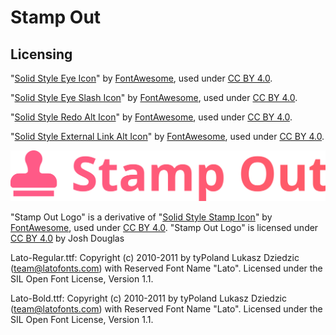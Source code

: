 # Stamp Out

## Licensing

"[Solid Style Eye Icon](https://fontawesome.com/icons/eye?style=solid)" by [FontAwesome](https://fontawesome.com/), used under [CC BY 4.0](https://creativecommons.org/licenses/by/4.0/).

"[Solid Style Eye Slash Icon](https://fontawesome.com/icons/eye-slash?style=solid)" by [FontAwesome](https://fontawesome.com/), used under [CC BY 4.0](https://creativecommons.org/licenses/by/4.0/).

"[Solid Style Redo Alt Icon](https://fontawesome.com/icons/redo-alt?style=solid)" by [FontAwesome](https://fontawesome.com/), used under [CC BY 4.0](https://creativecommons.org/licenses/by/4.0/).

"[Solid Style External Link Alt Icon](https://fontawesome.com/icons/external-link-alt?style=solid)" by [FontAwesome](https://fontawesome.com/), used under [CC BY 4.0](https://creativecommons.org/licenses/by/4.0/).



![Stamp Out Coloured Logo](./src/promotional/ColouredLogo.svg)

"Stamp Out Logo" is a derivative of  "[Solid Style Stamp Icon](https://fontawesome.com/icons/stamp?style=solid)" by [FontAwesome](https://fontawesome.com/), used under [CC BY 4.0](https://creativecommons.org/licenses/by/4.0/). "Stamp Out Logo" is licensed under [CC BY 4.0](https://creativecommons.org/licenses/by/4.0/) by Josh Douglas



Lato-Regular.ttf: Copyright (c) 2010-2011 by tyPoland Lukasz Dziedzic (team@latofonts.com) with Reserved Font Name "Lato". Licensed under the SIL Open Font License, Version 1.1.

Lato-Bold.ttf: Copyright (c) 2010-2011 by tyPoland Lukasz Dziedzic (team@latofonts.com) with Reserved Font Name "Lato". Licensed under the SIL Open Font License, Version 1.1.
